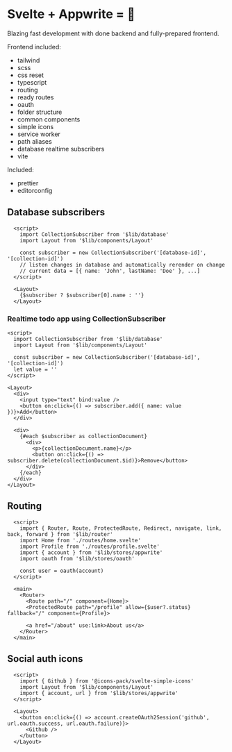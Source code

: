 # Svelte + Appwrite = 🚀

Blazing fast development with done backend and fully-prepared frontend.

Frontend included:

* tailwind
* scss
* css reset
* typescript
* routing
* ready routes
* oauth
* folder structure
* common components
* simple icons
* service worker
* path aliases
* database realtime subscribers
* vite

Included:

* prettier
* editorconfig

## Database subscribers

```svelte
  <script>
    import CollectionSubscriber from '$lib/database'
    import Layout from '$lib/components/Layout'

    const subscriber = new CollectionSubscriber('[database-id]', '[collection-id]')
    // listen changes in database and automatically rerender on change
    // current data = [{ name: 'John', lastName: 'Doe' }, ...]
  </script>

  <Layout>
    {$subscriber ? $subscriber[0].name : ''}
  </Layout>
```

### Realtime todo app using CollectionSubscriber

```svelte
<script>
  import CollectionSubscriber from '$lib/database'
  import Layout from '$lib/components/Layout'

  const subscriber = new CollectionSubscriber('[database-id]', '[collection-id]')
  let value = ''
</script>

<Layout>
  <div>
    <input type="text" bind:value />
    <button on:click={() => subscriber.add({ name: value })}>Add</button>
  </div>

  <div>
    {#each $subscriber as collectionDocument}
      <div>
        <p>{collectionDocument.name}</p>
        <button on:click={() => subscriber.delete(collectionDocument.$id)}>Remove</button>
      </div>
    {/each}
  </div>
</Layout>
```

## Routing

```svelte
  <script>
    import { Router, Route, ProtectedRoute, Redirect, navigate, link, back, forward } from '$lib/router'
    import Home from './routes/home.svelte'
    import Profile from './routes/profile.svelte'
    import { account } from '$lib/stores/appwrite'
    import oauth from '$lib/stores/oauth'

    const user = oauth(account)
  </script>

  <main>
    <Router>
      <Route path="/" component={Home}>
      <ProtectedRoute path="/profile" allow={$user?.status} fallback="/" component={Profile}>

      <a href="/about" use:link>About us</a>
    </Router>
  </main>
```

## Social auth icons

```svelte
  <script>
    import { Github } from '@icons-pack/svelte-simple-icons'
    import Layout from '$lib/components/Layout'
    import { account, url } from '$lib/stores/appwrite'
  </script>

  <Layout>
    <button on:click={() => account.createOAuth2Session('github', url.oauth.success, url.oauth.failure)}>
      <Github />
    </button>
  </Layout>
```

